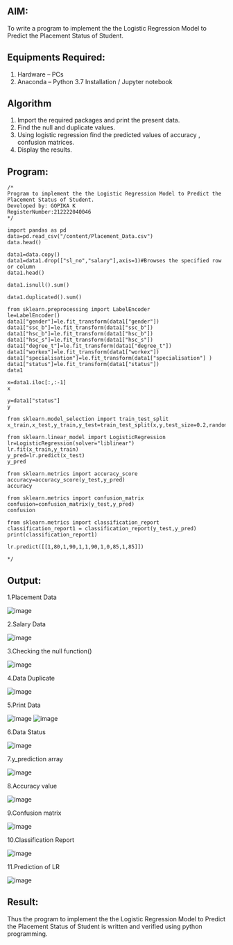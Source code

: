 
## AIM:
To write a program to implement the the Logistic Regression Model to Predict the Placement Status of Student.

## Equipments Required:
1. Hardware – PCs
2. Anaconda – Python 3.7 Installation / Jupyter notebook

## Algorithm
1. Import the required packages and print the present data.
2. Find the null and duplicate values.
3. Using logistic regression find the predicted values of accuracy , confusion matrices.
4. Display the results.
 
## Program:
```
/*
Program to implement the the Logistic Regression Model to Predict the Placement Status of Student.
Developed by: GOPIKA K
RegisterNumber:212222040046  
*/
```
```
import pandas as pd
data=pd.read_csv("/content/Placement_Data.csv")
data.head()

data1=data.copy()
data1=data1.drop(["sl_no","salary"],axis=1)#Browses the specified row or column
data1.head()

data1.isnull().sum()

data1.duplicated().sum()

from sklearn.preprocessing import LabelEncoder
le=LabelEncoder()
data1["gender"]=le.fit_transform(data1["gender"])
data1["ssc_b"]=le.fit_transform(data1["ssc_b"])
data1["hsc_b"]=le.fit_transform(data1["hsc_b"])
data1["hsc_s"]=le.fit_transform(data1["hsc_s"])
data1["degree_t"]=le.fit_transform(data1["degree_t"])
data1["workex"]=le.fit_transform(data1["workex"])
data1["specialisation"]=le.fit_transform(data1["specialisation"] )     
data1["status"]=le.fit_transform(data1["status"])       
data1 

x=data1.iloc[:,:-1]
x

y=data1["status"]
y

from sklearn.model_selection import train_test_split
x_train,x_test,y_train,y_test=train_test_split(x,y,test_size=0.2,random_state=0)

from sklearn.linear_model import LogisticRegression
lr=LogisticRegression(solver="liblinear")
lr.fit(x_train,y_train)
y_pred=lr.predict(x_test)
y_pred

from sklearn.metrics import accuracy_score
accuracy=accuracy_score(y_test,y_pred)
accuracy

from sklearn.metrics import confusion_matrix
confusion=confusion_matrix(y_test,y_pred)
confusion

from sklearn.metrics import classification_report
classification_report1 = classification_report(y_test,y_pred)
print(classification_report1)

lr.predict([[1,80,1,90,1,1,90,1,0,85,1,85]])

*/
```

## Output:
1.Placement Data

![image](https://github.com/user-attachments/assets/ffc73a11-8cbf-4b2b-a765-41c8bce8545b)

2.Salary Data

![image](https://github.com/user-attachments/assets/43e24a1e-1222-475a-96cf-53e3eb1af67c)

3.Checking the null function()

![image](https://github.com/user-attachments/assets/30e5f2f2-8686-4f14-a9b4-c506e5d76ff7)

4.Data Duplicate

![image](https://github.com/user-attachments/assets/80a0b4b1-9a00-43be-a907-479a0f48a7fe)

5.Print Data

![image](https://github.com/user-attachments/assets/5f7f1781-0c65-4a83-a88e-52d6ee301daf)
![image](https://github.com/user-attachments/assets/76f3cf8c-7801-4b25-a136-54f74868b8ec)

6.Data Status

![image](https://github.com/user-attachments/assets/2c84c5c8-261c-417b-9dca-51276f5d92ca)

7.y_prediction array

![image](https://github.com/user-attachments/assets/8880d2c3-79f6-43c0-b87c-71e359ec5f63)

8.Accuracy value

![image](https://github.com/user-attachments/assets/c192e99c-97dc-4e72-a063-1431ce48de33)

9.Confusion matrix

![image](https://github.com/user-attachments/assets/0ff0854e-15f0-4704-a0bc-12dff8097002)

10.Classification Report

![image](https://github.com/user-attachments/assets/f22b8f82-9fd6-4aa4-96ce-c796ce3dea0d)

11.Prediction of LR

![image](https://github.com/user-attachments/assets/2ada9c26-5baa-4347-84cf-c3e75d4b158c)

## Result:
Thus the program to implement the the Logistic Regression Model to Predict the Placement Status of Student is written and verified using python programming.
